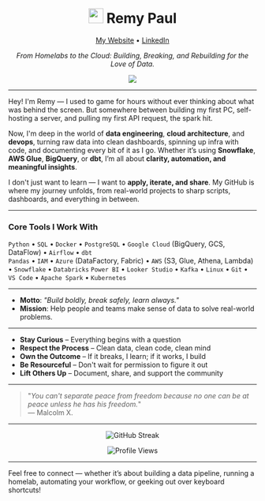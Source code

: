 <h1 align="center"><img src="https://media.giphy.com/media/kH1DBkPNyZPOk0BxrM/giphy.gif" width="30px"> Remy Paul</h1>
<p align="center">
  <a href="https://remyinthecloud.com">My Website</a> •
  <a href="https://www.linkedin.com/in/remypauljr/">LinkedIn</a>
</p>

<p align="center">
  <i>From Homelabs to the Cloud: Building, Breaking, and Rebuilding for the Love of Data.</i>
</p>

<p align="center">
  <img src="https://readme-typing-svg.demolab.com/?lines=Learning+Never+Stops...;Data+Engineer;Always+Tinkering+with+New+Ideas;Building+One+Project+at+a+Time" />
</p>

---

Hey! I'm Remy — I used to game for hours without ever thinking about what was behind the screen. But somewhere between building my first PC, self-hosting a server, and pulling my first API request, the spark hit.

Now, I'm deep in the world of **data engineering**, **cloud architecture**, and **devops**, turning raw data into clean dashboards, spinning up infra with code, and documenting every bit of it as I go. Whether it’s using **Snowflake**, **AWS Glue**, **BigQuery**, or **dbt**, I’m all about **clarity, automation, and meaningful insights**.

I don't just want to learn — I want to **apply, iterate, and share**. My GitHub is where my journey unfolds, from real-world projects to sharp scripts, dashboards, and everything in between.

---

### Core Tools I Work With

`Python` • `SQL` • `Docker` • `PostgreSQL` • `Google Cloud` (BigQuery, GCS, DataFlow) • `Airflow` • `dbt`  
`Pandas` • `IAM` • `Azure` (DataFactory, Fabric) • `AWS` (S3, Glue, Athena, Lambda) • `Snowflake` • `Databricks`
`Power BI` • `Looker Studio` • `Kafka` • `Linux` • `Git` • `VS Code` • `Apache Spark` • `Kubernetes` 

---

- **Motto**: _"Build boldly, break safely, learn always."_
- **Mission**: Help people and teams make sense of data to solve real-world problems.
  
---

- **Stay Curious** – Everything begins with a question  
- **Respect the Process** – Clean data, clean code, clean mind  
- **Own the Outcome** – If it breaks, I learn; if it works, I build  
- **Be Resourceful** – Don't wait for permission to figure it out  
- **Lift Others Up** – Document, share, and support the community

---

> "_You can't separate peace from freedom because no one can be at peace unless he has his freedom._"  
> — Malcolm X.

---

<p align="center">
  <img src="https://github-readme-streak-stats.herokuapp.com/?user=remyinthecloud&theme=tokyonight" alt="GitHub Streak" />
</p>

<p align="center">
  <img src="https://komarev.com/ghpvc/?username=remyinthecloud&color=blueviolet" alt="Profile Views" />
</p>

---

Feel free to connect — whether it’s about building a data pipeline, running a homelab, automating your workflow, or geeking out over keyboard shortcuts!
